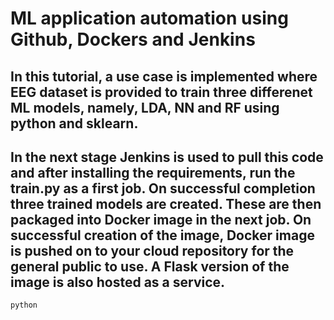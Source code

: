 # ML application automation using Github, Dockers and Jenkins
## In this tutorial, a use case is implemented where EEG dataset is provided to train three differenet ML models, namely, LDA, NN and RF using python and sklearn. 
## In the next stage Jenkins is used to pull this code and after installing the requirements, run the train.py as a first job. On successful completion three trained models are created. These are then packaged into Docker image in the next job. On successful creation of the image, Docker image is pushed on to your cloud repository for the general public to use. A Flask version of the image is also hosted as a service. 
```python``` 